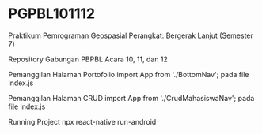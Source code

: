 # PGPBL101112
Praktikum Pemrograman Geospasial Perangkat: Bergerak Lanjut (Semester 7)

Repository Gabungan PBPBL Acara 10, 11, dan 12

Pemanggilan Halaman Portofolio
import App from './BottomNav'; pada file index.js

Pemanggilan Halaman CRUD
import App from './CrudMahasiswaNav'; pada file index.js

Running Project
npx react-native run-android
